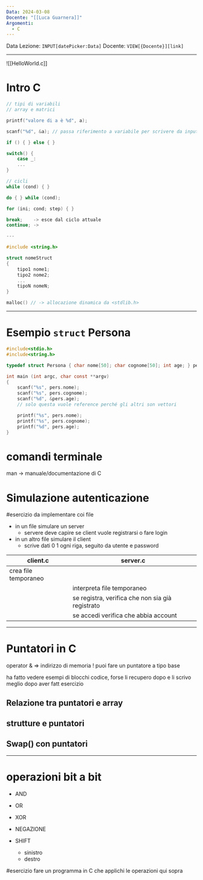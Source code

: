 ```yaml
---
Data: 2024-03-08
Docente: "[[Luca Guarnera]]"
Argomenti:
  - C
---
```


Data Lezione: `INPUT[datePicker:Data]`
Docente: `VIEW[{Docente}][link]`

---

![[HelloWorld.c]]

# Intro C

```C
// tipi di variabili
// array e matrici

printf("valore di a è %d", a);

scanf("%d", &a); // passa riferimento a variabile per scrivere da input

if () { } else { }

switch() {
	case _:
	...
}

// cicli
while (cond) { }

do { } while (cond);

for (ini; cond; step) { }

break;    -> esce dal ciclo attuale
continue; ->

---

#include <string.h>

struct nomeStruct
{
	tipo1 nome1;
	tipo2 nome2;
	...
	tipoN nomeN;
}

malloc() // -> allocazione dinamica da <stdlib.h>
```

---

# Esempio `struct` Persona

```C
#include<stdio.h>
#include<string.h>

typedef struct Persona { char nome[50]; char cognome[50]; int age; } pers;

int main (int argc, char const **argv)
{
	scanf("%s", pers.nome);
	scanf("%s", pers.cognome);
	scanf("%d", &pers.age);
	// solo questa vuole reference perché gli altri son vettori

	printf("%s", pers.nome);
	printf("%s", pers.cognome);
	printf("%d", pers.age);
}
```

# comandi terminale

man -> manuale/documentazione di C

# Simulazione autenticazione

#esercizio da implementare coi file

- in un file simulare un server
  - servere deve capire se client vuole registrarsi o fare login
- in un altro file simulare il client
  - scrive dati 0 1 ogni riga, seguito da utente e password

| client.c             | server.c                                         |
| -------------------- | ------------------------------------------------ |
| crea file temporaneo |                                                  |
|                      | interpreta file temporaneo                       |
|                      | se registra, verifica che non sia già registrato |
|                      | se accedi verifica che abbia account             |

---

# Puntatori in C

operator & => indirizzo di memoria
! puoi fare un puntatore a tipo base

ha fatto vedere esempi di blocchi codice, forse li recupero dopo e li scrivo meglio dopo aver fatt esercizio

## Relazione tra puntatori e array

## strutture e puntatori

## Swap() con puntatori

---

# operazioni bit a bit

- AND
- OR
- XOR
- NEGAZIONE

- SHIFT
  - sinistro
  - destro

#esercizio fare un programma in C che applichi le operazioni qui sopra
